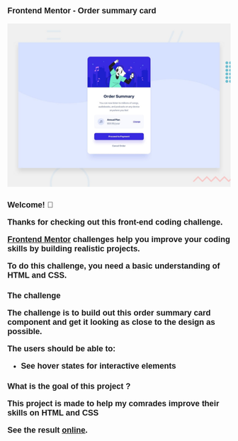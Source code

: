 <style>
  @import url('https://fonts.googleapis.com/css2?family=Nunito+Sans:wght@200&display=swap');

  * {
    font-family: 'Nunito Sans', sans-serif;
    font-weight: 700;
    font-size: 18px;
  }
</style>

# Frontend Mentor - Order summary card

![Design preview for the Order summary card coding challenge](./design/desktop-preview.jpg)

## Welcome! 👋

Thanks for checking out this front-end coding challenge.

[Frontend Mentor](https://www.frontendmentor.io) challenges help you improve your coding skills by building realistic projects.

**To do this challenge, you need a basic understanding of HTML and CSS.**

## The challenge

The challenge is to build out this order summary card component and get it looking as close to the design as possible.

The users should be able to:

- See hover states for interactive elements

## What is the goal of this project ?

This project is made to help my comrades improve their skills on HTML and CSS

See the result [online](https://meschack.github.io/order-summary-component).

